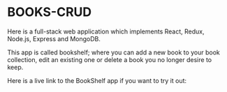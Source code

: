 # BOOKS-CRUD

Here is a full-stack web application which implements React, Redux, Node.js, Express and MongoDB. 

This app is called bookshelf; where you can add a new book to your book collection, edit an existing one or delete a book you no longer desire to keep. 

Here is a live link to the BookShelf app if you want to try it out: 

